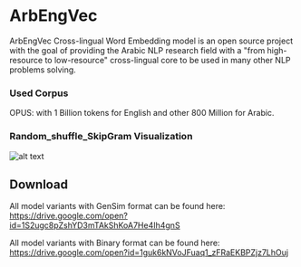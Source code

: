 # ArbEngVec 

ArbEngVec Cross-lingual Word Embedding model is an open source project with the goal of providing the Arabic NLP research field
with a "from high-resource to low-resource" cross-lingual core to be used in many other NLP problems solving.

### Used Corpus

OPUS: with 1 Billion tokens for English and other 800 Million for Arabic.

### Random_shuffle_SkipGram Visualization

![alt text](https://raw.githubusercontent.com/Raki22/ArbEngVec/master/random_skip_plot.png)

## Download 

All model variants with GenSim format can be found here: 
https://drive.google.com/open?id=1S2ugc8pZshYD3mTAkShKoA7He4Ih4gnS


All model variants with Binary format can be found here:
https://drive.google.com/open?id=1guk6kNVoJFuaq1_zFRaEKBPZjz7LhOuj
